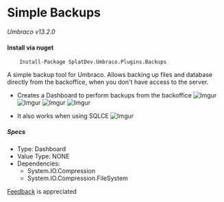 # Simple Backups

_Umbraco v13.2.0_

#### Install via nuget

		Install-Package SplatDev.Umbraco.Plugins.Backups

A simple backup tool for Umbraco. Allows backing up files and database directly from the backoffice, when you don't have access to the server.

- Creates a Dashboard to perform backups from the backoffice
	![Imgur](https://i.imgur.com/5wtidnD.png)
	![Imgur](https://i.imgur.com/079jIqN.png)
	![Imgur](https://i.imgur.com/NICZcBV.png)
	![Imgur](https://i.imgur.com/T7dJcie.png)


- It also works when using SQLCE
	![Imgur](https://i.imgur.com/PrjfTv0.png)

##### Specs
- Type: Dashboard
- Value Type: NONE
- Dependencies:
  - System.IO.Compression
  - System.IO.Compression.FileSystem

[Feedback](mailto:feedback@splatdev.com) is appreciated
